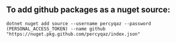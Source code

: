 ## To add github packages as a nuget source:

`dotnet nuget add source --username percyqaz --password (PERSONAL_ACCESS_TOKEN) --name github "https://nuget.pkg.github.com/percyqaz/index.json"`

